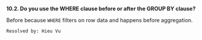 **10.2. Do you use the WHERE clause before or after the GROUP BY clause?**

Before because `WHERE` filters on row data and happens before aggregation.

`Resolved by: Hieu Vu`
